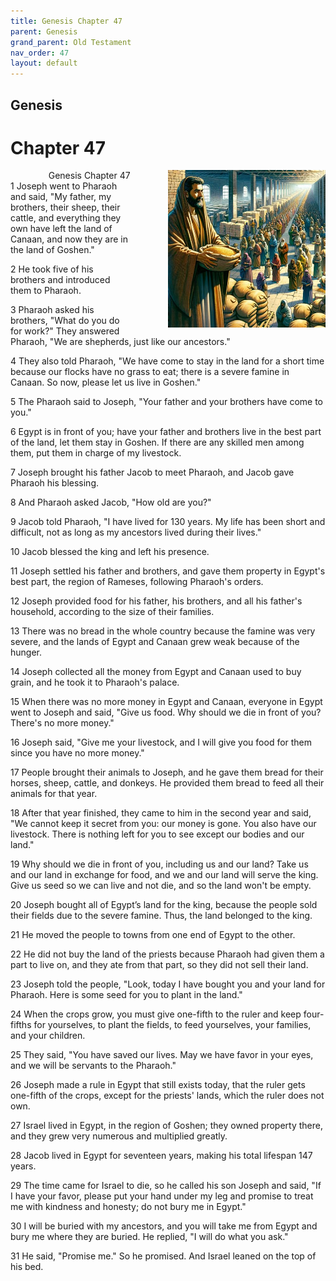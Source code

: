 ```yaml
---
title: Genesis Chapter 47
parent: Genesis
grand_parent: Old Testament
nav_order: 47
layout: default
---
```


## Genesis

# Chapter 47

<div style="clear: both; text-align: right;">
    <div style="max-width: 50%; height: auto; float: right; margin: 0 0 10px 10px; padding-left: 10%;">
        <img src="/assets/Image/Genesis/500/47.jpg" alt="Genesis Chapter 47" class="chapter-image">
    </div>
    <figcaption style="font-size: 14px; text-align: right;">Genesis Chapter 47</figcaption>
</div>
1 Joseph went to Pharaoh and said, "My father, my brothers, their sheep, their cattle, and everything they own have left the land of Canaan, and now they are in the land of Goshen."

2 He took five of his brothers and introduced them to Pharaoh.

3 Pharaoh asked his brothers, "What do you do for work?" They answered Pharaoh, "We are shepherds, just like our ancestors."

4 They also told Pharaoh, "We have come to stay in the land for a short time because our flocks have no grass to eat; there is a severe famine in Canaan. So now, please let us live in Goshen."

5 The Pharaoh said to Joseph, "Your father and your brothers have come to you."

6 Egypt is in front of you; have your father and brothers live in the best part of the land, let them stay in Goshen. If there are any skilled men among them, put them in charge of my livestock.

7 Joseph brought his father Jacob to meet Pharaoh, and Jacob gave Pharaoh his blessing.

8 And Pharaoh asked Jacob, "How old are you?"

9 Jacob told Pharaoh, "I have lived for 130 years. My life has been short and difficult, not as long as my ancestors lived during their lives."

10 Jacob blessed the king and left his presence.

11 Joseph settled his father and brothers, and gave them property in Egypt's best part, the region of Rameses, following Pharaoh's orders.

12 Joseph provided food for his father, his brothers, and all his father's household, according to the size of their families.

13 There was no bread in the whole country because the famine was very severe, and the lands of Egypt and Canaan grew weak because of the hunger.

14 Joseph collected all the money from Egypt and Canaan used to buy grain, and he took it to Pharaoh's palace.

15 When there was no more money in Egypt and Canaan, everyone in Egypt went to Joseph and said, "Give us food. Why should we die in front of you? There's no more money."

16 Joseph said, "Give me your livestock, and I will give you food for them since you have no more money."

17 People brought their animals to Joseph, and he gave them bread for their horses, sheep, cattle, and donkeys. He provided them bread to feed all their animals for that year.

18 After that year finished, they came to him in the second year and said, "We cannot keep it secret from you: our money is gone. You also have our livestock. There is nothing left for you to see except our bodies and our land."

19 Why should we die in front of you, including us and our land? Take us and our land in exchange for food, and we and our land will serve the king. Give us seed so we can live and not die, and so the land won't be empty.

20 Joseph bought all of Egypt’s land for the king, because the people sold their fields due to the severe famine. Thus, the land belonged to the king.

21 He moved the people to towns from one end of Egypt to the other.

22 He did not buy the land of the priests because Pharaoh had given them a part to live on, and they ate from that part, so they did not sell their land.

23 Joseph told the people, "Look, today I have bought you and your land for Pharaoh. Here is some seed for you to plant in the land."

24 When the crops grow, you must give one-fifth to the ruler and keep four-fifths for yourselves, to plant the fields, to feed yourselves, your families, and your children.

25 They said, "You have saved our lives. May we have favor in your eyes, and we will be servants to the Pharaoh."

26 Joseph made a rule in Egypt that still exists today, that the ruler gets one-fifth of the crops, except for the priests' lands, which the ruler does not own.

27 Israel lived in Egypt, in the region of Goshen; they owned property there, and they grew very numerous and multiplied greatly.

28 Jacob lived in Egypt for seventeen years, making his total lifespan 147 years.

29 The time came for Israel to die, so he called his son Joseph and said, "If I have your favor, please put your hand under my leg and promise to treat me with kindness and honesty; do not bury me in Egypt."

30 I will be buried with my ancestors, and you will take me from Egypt and bury me where they are buried. He replied, "I will do what you ask."

31 He said, "Promise me." So he promised. And Israel leaned on the top of his bed.


